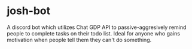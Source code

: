 # josh-bot
A discord bot which utilizes Chat GDP API to passive-aggresively remind people to complete tasks on their todo list. Ideal for anyone who gains motivation when people tell them they can't do something.

